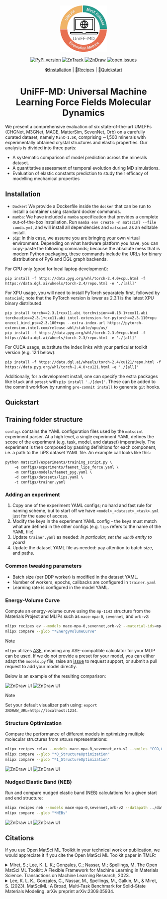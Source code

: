 <div align="center">
<p align="center">
  <img src="uniff.png" alt="My Project Logo" width="150">
</p>



[![PyPI version](https://badge.fury.io/py/mlipx.svg)](https://badge.fury.io/py/mlipx)
[![ZnTrack](https://img.shields.io/badge/Powered%20by-ZnTrack-%23007CB0)](https://zntrack.readthedocs.io/en/latest/)
[![ZnDraw](https://img.shields.io/badge/works_with-ZnDraw-orange)](https://github.com/zincware/zndraw)
[![open issues](https://img.shields.io/badge/contributions-welcome-brightgreen.svg?style=flat)](https://github.com/basf/mlipx/issues)



[🛠️Installation](https://mlipx.readthedocs.io/en/latest/installation.html) |
[📜Recipes](https://mlipx.readthedocs.io/en/latest/recipes.html) |
[🚀Quickstart](https://mlipx.readthedocs.io/en/latest/quickstart.html)

</div>

<div style="text-align: center;">
    <h1>UniFF-MD: Universal Machine Learning Force Fields Molecular Dynamics</h1>
</div>

We present a comprehensive evaluation of six state-of-the-art UMLFFs (CHGNet, M3GNet,
MACE, MatterSim, SevenNet, Orb) on a carefully curated dataset, namely
`MinX-1.5K`, comprising ∼1,500 minerals with experimentally obtained crystal
structures and elastic properties. Our analysis is divided into three parts: 
-  A systematic comparison of model prediction across the minerals dataset.
-  A quantitative assessment of temporal evolution during MD simulations.
-  Evaluation of elastic constants prediction to study their efficacy of modelling mechanical properties

## Installation

- `Docker`: We provide a Dockerfile inside the `docker` that can be run to install a container using standard docker commands.
- `mamba`: We have included a `mamba` specification that provides a complete out-of-the-box installation. Run `mamba env create -n matsciml --file conda.yml`, and will install all dependencies and `matsciml` as an editable install.
- `pip`: In this case, we assume you are bringing your own virtual environment. Depending on what hardware platform you have, you can copy-paste the following commands; because the absolute mess that is modern Python packaging, these commands include the URLs for binary distributions of PyG and DGL graph backends.

For CPU only (good for local laptop development):

```console
pip install -f https://data.pyg.org/whl/torch-2.4.0+cpu.html -f https://data.dgl.ai/wheels/torch-2.4/repo.html -e './[all]'
```

For XPU usage, you will need to install PyTorch separately first, followed by `matsciml`; note that the PyTorch version is lower
as 2.3.1 is the latest XPU binary distributed.

```console
pip install torch==2.3.1+cxx11.abi torchvision==0.18.1+cxx11.abi torchaudio==2.3.1+cxx11.abi intel-extension-for-pytorch==2.3.110+xpu oneccl_bind_pt==2.3.100+xpu --extra-index-url https://pytorch-extension.intel.com/release-whl/stable/xpu/us/
pip install -f https://data.pyg.org/whl/torch-2.3.0+cpu.html -f https://data.dgl.ai/wheels/torch-2.3/repo.html -e './[all]'
```

For CUDA usage, substitute the index links with your particular toolkit version (e.g. 12.1 below):

```console
pip install -f https://data.dgl.ai/wheels/torch-2.4/cu121/repo.html -f https://data.pyg.org/whl/torch-2.4.0+cu121.html -e './[all]'
```

Additionally, for a development install, one can specify the extra packages like `black` and `pytest` with `pip install './[dev]'`. These can be
added to the commit workflow by running `pre-commit install` to generate `git` hooks.

## Quickstart

## Training folder structure

`configs` contains the YAML configuration files used by the `matsciml` experiment parser.
At a high level, a single experiment YAML defines the scope of the experiment (e.g. task,
model, and dataset) imperatively. The experiment is then composed by passing definitions
for each component, i.e. a path to the LiPS dataset YAML file. An example call looks
like this:

```console
python matsciml/experiments/training_script.py \
	-e configs/experiments/faenet_lips_force.yaml \
	-m configs/models/faenet_pyg.yaml \
	-d configs/datasets/lips.yaml \
	-t configs/trainer.yaml
```

### Adding an experiment

1. Copy one of the experiment YAML configs; no hard and fast rule for naming scheme,
but to start off we have `<model>_<dataset>_<task>.yml` just for the ease of access.
2. Modify the keys in the experiment YAML config - the keys must match what are
defined in the other configs (e.g. `lips` refers to the name of the YAML file)
3. Update `trainer.yaml` as needed: _in particular, set the `wandb` entity to yours_!
4. Update the dataset YAML file as needed: pay attention to batch size, and paths.

### Common tweaking parameters

- Batch size (per DDP worker) is modified in the dataset YAML.
- Number of workers, epochs, callbacks are configured in `trainer.yaml`
- Learning rate is configured in the model YAML.

### Energy-Volume Curve

Compute an energy-volume curve using the `mp-1143` structure from the Materials Project and MLIPs such as `mace-mpa-0`, `sevennet`, and `orb-v2`:

```bash
mlipx recipes ev --models mace-mpa-0,sevennet,orb-v2 --material-ids=mp-1143 --repro
mlipx compare --glob "*EnergyVolumeCurve"
```

> [!NOTE]
> `mlipx` utilizes [ASE](https://wiki.fysik.dtu.dk/ase/index.html),
> meaning any ASE-compatible calculator for your MLIP can be used.
> If we do not provide a preset for your model, you can either adapt the `models.py` file, raise an [issue](https://github.com/basf/mlipx/issues/new) to request support, or submit a pull request to add your model directly.

Below is an example of the resulting comparison:

![ZnDraw UI](https://github.com/user-attachments/assets/2036e6d9-3342-4542-9ddb-bbc777d2b093#gh-dark-mode-only "ZnDraw UI")
![ZnDraw UI](https://github.com/user-attachments/assets/c2479d17-c443-4550-a641-c513ede3be02#gh-light-mode-only "ZnDraw UI")

> [!NOTE]
> Set your default visualizer path using: `export ZNDRAW_URL=http://localhost:1234`.

### Structure Optimization

Compare the performance of different models in optimizing multiple molecular structures from `SMILES` representations:

```bash
mlipx recipes relax --models mace-mpa-0,sevennet,orb-v2 --smiles "CCO,C1=CC2=C(C=C1O)C(=CN2)CCN" --repro
mlipx compare --glob "*0_StructureOptimization"
mlipx compare --glob "*1_StructureOptimization"
```

![ZnDraw UI](https://github.com/user-attachments/assets/7e26a502-3c59-4498-9b98-af8e17a227ce#gh-dark-mode-only "ZnDraw UI")
![ZnDraw UI](https://github.com/user-attachments/assets/a68ac9f5-e3fe-438d-ad4e-88b60499b79e#gh-light-mode-only "ZnDraw UI")

### Nudged Elastic Band (NEB)

Run and compare nudged elastic band (NEB) calculations for a given start and end structure:

```bash
mlipx recipes neb --models mace-mpa-0,sevennet,orb-v2 --datapath ../data/neb_end_p.xyz --repro
mlipx compare --glob "*NEBs"
```

![ZnDraw UI](https://github.com/user-attachments/assets/a2e80caf-dd86-4f14-9101-6d52610b9c34#gh-dark-mode-only "ZnDraw UI")
![ZnDraw UI](https://github.com/user-attachments/assets/0c1eb681-a32c-41c2-a15e-2348104239dc#gh-light-mode-only "ZnDraw UI")

## Citations

If you use Open MatSci ML Toolkit in your technical work or publication, we would appreciate it if you cite the Open MatSci ML Toolkit paper in TMLR:

<details>

<summary>
Miret, S.; Lee, K. L. K.; Gonzales, C.; Nassar, M.; Spellings, M. The Open MatSci ML Toolkit: A Flexible Framework for Machine Learning in Materials Science. Transactions on Machine Learning Research, 2023.
</summary>

```bibtex
@article{openmatscimltoolkit,
  title = {The Open {{MatSci ML}} Toolkit: {{A}} Flexible Framework for Machine Learning in Materials Science},
  author = {Miret, Santiago and Lee, Kin Long Kelvin and Gonzales, Carmelo and Nassar, Marcel and Spellings, Matthew},
  year = {2023},
  journal = {Transactions on Machine Learning Research},
  issn = {2835-8856}
}
```

</details>



<details>

<summary>
Lee, K. L. K., Gonzales, C., Nassar, M., Spellings, M., Galkin, M., & Miret, S. (2023). MatSciML: A Broad, Multi-Task Benchmark for Solid-State Materials Modeling. arXiv preprint arXiv:2309.05934.
</summary>

```bibtex
@article{lee2023matsciml,
  title={MatSciML: A Broad, Multi-Task Benchmark for Solid-State Materials Modeling},
  author={Lee, Kin Long Kelvin and Gonzales, Carmelo and Nassar, Marcel and Spellings, Matthew and Galkin, Mikhail and Miret, Santiago},
  journal={arXiv preprint arXiv:2309.05934},
  year={2023}
}
```

</details>
